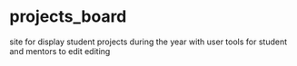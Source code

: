 # projects_board
site for display student projects during the year   with user tools for student and mentors to edit editing
